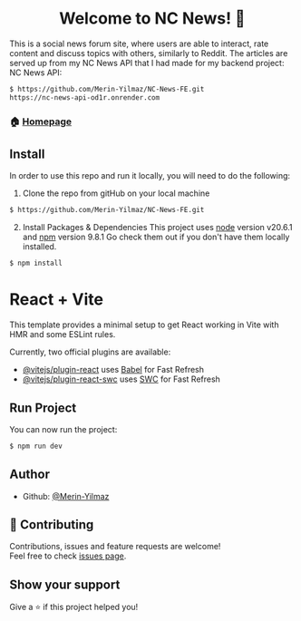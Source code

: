 <h1 align="center">Welcome to NC News! 👋</h1>


This is a social news forum site, where users are able to interact, rate content and discuss topics with others, similarly to Reddit. 
The articles are served up from my NC News API that I had made for my backend project:
NC News API: 
```sh
$ https://github.com/Merin-Yilmaz/NC-News-FE.git
https://nc-news-api-od1r.onrender.com
```

### 🏠 [Homepage](https://myncnew.netlify.app/)

## Install

In order to use this repo and run it locally, you will need to do the following:

1. Clone the repo from gitHub on your local machine

```sh
$ https://github.com/Merin-Yilmaz/NC-News-FE.git
```

2. Install Packages & Dependencies
   This project uses [node](http://nodejs.org) version v20.6.1 and [npm](https://npmjs.com) version 9.8.1
   Go check them out if you don't have them locally installed.

```sh
$ npm install
```

# React + Vite

This template provides a minimal setup to get React working in Vite with HMR and some ESLint rules.

Currently, two official plugins are available:

- [@vitejs/plugin-react](https://github.com/vitejs/vite-plugin-react/blob/main/packages/plugin-react/README.md) uses [Babel](https://babeljs.io/) for Fast Refresh
- [@vitejs/plugin-react-swc](https://github.com/vitejs/vite-plugin-react-swc) uses [SWC](https://swc.rs/) for Fast Refresh

## Run Project

You can now run the project:

```sh
$ npm run dev
```

## Author

- Github: [@Merin-Yilmaz](https://github.com/Merin-Yilmaz)

## 🤝 Contributing

Contributions, issues and feature requests are welcome!<br />Feel free to check [issues page](https://github.com/Merin-Yilmaz/NC-News/issues).

## Show your support

Give a ⭐️ if this project helped you!
